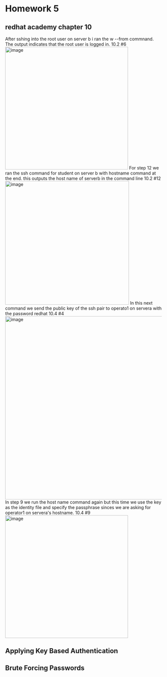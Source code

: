 # Homework 5
## redhat academy chapter 10
After sshing into the root user on server b i ran the w --from commnand. The output indicates that the root user is logged in. 
10.2 #6 <img width="395" alt="image" src="https://github.com/ryanvigo/CNS-Lab-2023/assets/79552150/f37f28a7-1165-4719-95c1-a77b5f9d07ed">
For step 12 we ran the ssh command for student on server b with hostname command at the end. this outputs the host name of serverb in the command line
10.2 #12 <img width="398" alt="image" src="https://github.com/ryanvigo/CNS-Lab-2023/assets/79552150/a4f0d465-a78a-42d0-b54d-52f18351d91d">
In this next command we send the public key of the ssh pair to operato1 on servera with the password redhat
10.4 #4 <img width="590" alt="image" src="https://github.com/ryanvigo/CNS-Lab-2023/assets/79552150/c9d6a4c5-dda5-447d-b9ab-e4ea532a9907">
In step 9 we run the host name command again but this time we use the key as the identity file and specify the passphrase sinces we are asking for operator1 on servera's hostname.
10.4 #9 <img width="395" alt="image" src="https://github.com/ryanvigo/CNS-Lab-2023/assets/79552150/13b3ce43-43a1-4481-b6b6-6ac9a5f11cd3">

## Applying Key Based Authentication
## Brute Forcing Passwords

